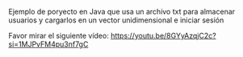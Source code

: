 Ejemplo de poryecto en Java que usa un archivo txt para almacenar usuarios y cargarlos
en un vector unidimensional e iniciar sesión

Favor mirar el siguiente vídeo:
https://youtu.be/8GYyAzqjC2c?si=1MJPvFM4pu3nf7gC
